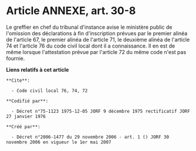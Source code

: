# Article ANNEXE, art. 30-8

Le greffier en chef du tribunal d'instance avise le ministère public de l'omission des déclarations à fin d'inscription
prévues par le premier alinéa de l'article 67, le premier alinéa de l'article 71, le deuxième alinéa de l'article 74 et
l'article 76 du code civil local dont il a connaissance. Il en est de même lorsque l'attestation prévue par l'article 72 du
même code n'est pas fournie.

**Liens relatifs à cet article**

	**Cite**:

	  - Code civil local 76, 74, 72

	**Codifié par**:

	  - Décret n°75-1123 1975-12-05 JORF 9 décembre 1975 rectificatif JORF 27 janvier 1976

	**Créé par**:

	  - Décret n°2006-1477 du 29 novembre 2006 - art. 1 () JORF 30 novembre 2006 en vigueur le 1er mai 2007
